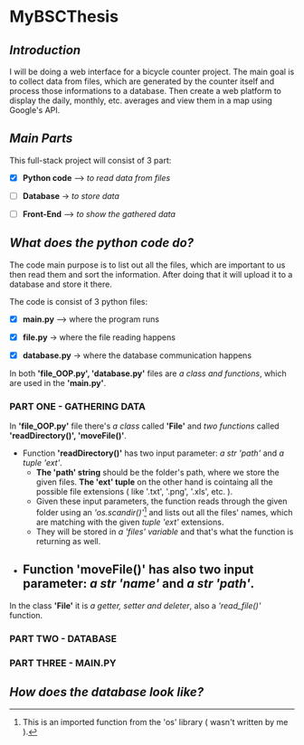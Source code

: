 # MyBSCThesis

## *Introduction*
I will be doing a web interface for a bicycle counter project. The main goal is to collect data from files, which are generated by the counter itself and process those informations to a database. Then create a web platform to display the daily, monthly, etc. averages and view them in a map using Google's API.


## *Main Parts*
This full-stack project will consist of 3 part:
- [x] **Python code** —> *to read data from files*
- [ ] **Database** -> *to store data*
- [ ] **Front-End** —> *to show the gathered data*


## *What does the python code do?*
The code main purpose is to list out all the files, which are important to us then read them and sort the information. After doing that it will upload it to a database and store it there.

The code is consist of 3 python files:
- [x] **main.py** —> where the program runs
- [x] **file.py** -> where the file reading happens
- [x] **database.py** -> where the database communication happens


In both **'file_OOP.py', 'database.py'** files are *a class and functions*, which are used in the **'main.py'**.

### **PART ONE - GATHERING DATA**

In **'file_OOP.py'** file there's *a class* called **'File'** and *two functions* called **'readDirectory()', 'moveFile()'**.

- Function **'readDirectory()'** has two input parameter: *a str 'path'* and *a tuple 'ext'*.
  - **The 'path' string** should be the folder's path, where we store the given files. **The 'ext' tuple** on the other hand is cointaing all the possible file extensions ( like '.txt', '.png', '.xls', etc. ).
  - Given these input parameters, the function reads through the given folder using an *'os.scandir()'*[^1] and lists out all the files' names, which are matching with the given *tuple 'ext'* extensions.
  - They will be stored in *a 'files' variable* and that's what the function is returning as well. 
- Function **'moveFile()'** has also two input parameter: *a str 'name'* and *a str 'path'*.
  - 


In the class **'File'** it is *a getter, setter and deleter*, also a *'read_file()'* function.

### **PART TWO - DATABASE**


### **PART THREE - MAIN.PY**

## *How does the database look like?*


[^1]: This is an imported function from the 'os' library ( wasn't written by me ).
